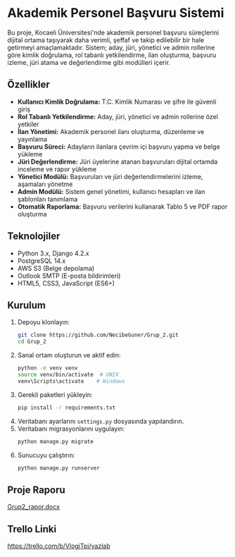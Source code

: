 # Akademik Personel Başvuru Sistemi

Bu proje, Kocaeli Üniversitesi'nde akademik personel başvuru süreçlerini dijital ortama taşıyarak daha verimli, şeffaf ve takip edilebilir bir hale getirmeyi amaçlamaktadır. Sistem; aday, jüri, yönetici ve admin rollerine göre kimlik doğrulama, rol tabanlı yetkilendirme, ilan oluşturma, başvuru izleme, jüri atama ve değerlendirme gibi modülleri içerir.

## Özellikler

- **Kullanıcı Kimlik Doğrulama:** T.C. Kimlik Numarası ve şifre ile güvenli giriş
- **Rol Tabanlı Yetkilendirme:** Aday, jüri, yönetici ve admin rollerine özel yetkiler
- **İlan Yönetimi:** Akademik personel ilanı oluşturma, düzenleme ve yayınlama
- **Başvuru Süreci:** Adayların ilanlara çevrim içi başvuru yapma ve belge yükleme
- **Jüri Değerlendirme:** Jüri üyelerine atanan başvuruları dijital ortamda inceleme ve rapor yükleme
- **Yönetici Modülü:** Başvuruları ve jüri değerlendirmelerini izleme, aşamaları yönetme
- **Admin Modülü:** Sistem genel yönetimi, kullanıcı hesapları ve ilan şablonları tanımlama
- **Otomatik Raporlama:** Başvuru verilerini kullanarak Tablo 5 ve PDF rapor oluşturma

## Teknolojiler

- Python 3.x, Django 4.2.x
- PostgreSQL 14.x
- AWS S3 (Belge depolama)
- Outlook SMTP (E-posta bildirimleri)
- HTML5, CSS3, JavaScript (ES6+)

## Kurulum

1. Depoyu klonlayın:
   ```bash
   git clone https://github.com/NecibeGuner/Grup_2.git
   cd Grup_2
   ```
2. Sanal ortam oluşturun ve aktif edin:
   ```bash
   python -m venv venv
   source venv/bin/activate  # UNIX
   venv\Scripts\activate    # Windows
   ```
3. Gerekli paketleri yükleyin:
   ```bash
   pip install -r requirements.txt
   ```
4. Veritabanı ayarlarını `settings.py` dosyasında yapılandırın.
5. Veritabanı migrasyonlarını uygulayın:
   ```bash
   python manage.py migrate
   ```
6. Sunucuyu çalıştırın:
   ```bash
   python manage.py runserver
   ```

## Proje Raporu

[Grup2_rapor.docx](https://github.com/user-attachments/files/19978678/Grup2_rapor.docx)

## Trello Linki

https://trello.com/b/VlogjTpi/yazlab




